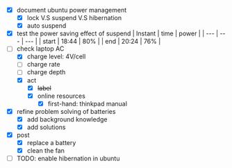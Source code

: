 - [x] document ubuntu power management
    - [x] lock V.S suspend V.S hibernation
    - [x] auto suspend
- [x] test the power saving effect of suspend
    | Instant | time | power |
    | --- | --- | --- |
    | start | 18:44 | 80% | 
    | end | 20:24 | 76% |
- [ ] check laptop AC
    - [x] charge level: 4V/cell
    - [ ] charge rate
    - [ ] charge depth 
    - [x] act
        - [x] ~~label~~
        - [x] online resources
            - [x] first-hand: thinkpad manual  
- [x] refine problem solving of batteries
    - [x] add background knowledge
    - [x] add solutions
- [x] post
    - [x] replace a battery
    - [x] clean the fan
- [ ] TODO: enable hibernation in ubuntu